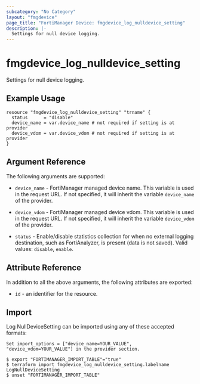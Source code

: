 ```yaml
---
subcategory: "No Category"
layout: "fmgdevice"
page_title: "FortiManager Device: fmgdevice_log_nulldevice_setting"
description: |-
  Settings for null device logging.
---
```


# fmgdevice_log_nulldevice_setting
Settings for null device logging.

## Example Usage

```hcl
resource "fmgdevice_log_nulldevice_setting" "trname" {
  status      = "disable"
  device_name = var.device_name # not required if setting is at provider
  device_vdom = var.device_vdom # not required if setting is at provider
}
```

## Argument Reference


The following arguments are supported:

* `device_name` - FortiManager managed device name. This variable is used in the request URL. If not specified, it will inherit the variable `device_name` of the provider.
* `device_vdom` - FortiManager managed device vdom. This variable is used in the request URL. If not specified, it will inherit the variable `device_vdom` of the provider.

* `status` - Enable/disable statistics collection for when no external logging destination, such as FortiAnalyzer, is present (data is not saved). Valid values: `disable`, `enable`.



## Attribute Reference

In addition to all the above arguments, the following attributes are exported:
* `id` - an identifier for the resource.

## Import

Log NullDeviceSetting can be imported using any of these accepted formats:
```
Set import_options = ["device_name=YOUR_VALUE", "device_vdom=YOUR_VALUE"] in the provider section.

$ export "FORTIMANAGER_IMPORT_TABLE"="true"
$ terraform import fmgdevice_log_nulldevice_setting.labelname LogNullDeviceSetting
$ unset "FORTIMANAGER_IMPORT_TABLE"
```

